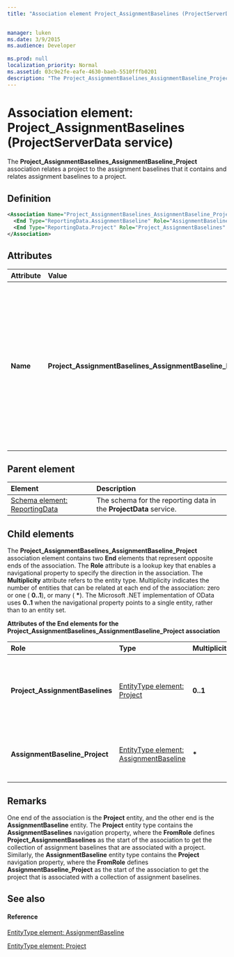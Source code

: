 ```yaml
---
title: "Association element Project_AssignmentBaselines (ProjectServerData service)"

 
manager: luken
ms.date: 3/9/2015
ms.audience: Developer
 
ms.prod: null
localization_priority: Normal
ms.assetid: 03c9e2fe-eafe-4630-baeb-5510fffb0201
description: "The Project_AssignmentBaselines_AssignmentBaseline_Project association relates a project to the assignment baselines that it contains and relates assignment baselines to a project."
---
```


# Association element: Project_AssignmentBaselines (ProjectServerData service)

The **Project_AssignmentBaselines_AssignmentBaseline_Project** association relates a project to the assignment baselines that it contains and relates assignment baselines to a project. 
  
## Definition

```XML
<Association Name="Project_AssignmentBaselines_AssignmentBaseline_Project">
  <End Type="ReportingData.AssignmentBaseline" Role="AssignmentBaseline_Project" Multiplicity="*" />
  <End Type="ReportingData.Project" Role="Project_AssignmentBaselines" Multiplicity="0..1" />
</Association>
```

## Attributes

|**Attribute**|**Value**|**Description**|
|:-----|:-----|:-----|
|**Name** <br/> |**Project_AssignmentBaselines_AssignmentBaseline_Project** <br/> |Identifies the entity types and the navigation properties that form the two-way association for projects and assignment baselines. In the first half of the name, **Project** is the entity type and **AssignmentBaselines** is the navigation property. In the second half of the name, **AssignmentBaseline** is the entity type and **Project** is the navigation property.  <br/> |
   
## Parent element

|**Element**|**Description**|
|:-----|:-----|
|[Schema element: ReportingData](schema-reportingdata-projectdata-service.md) <br/> |The schema for the reporting data in the **ProjectData** service.  <br/> |
   
## Child elements

The **Project_AssignmentBaselines_AssignmentBaseline_Project** association element contains two **End** elements that represent opposite ends of the association. The **Role** attribute is a lookup key that enables a navigational property to specify the direction in the association. The **Multiplicity** attribute refers to the entity type. Multiplicity indicates the number of entities that can be related at each end of the association: zero or one ( **0..1**), or many ( **\***). The Microsoft .NET implementation of OData uses **0..1** when the navigational property points to a single entity, rather than to an entity set. 
  
**Attributes of the End elements for the Project_AssignmentBaselines_AssignmentBaseline_Project association**

|**Role**|**Type**|**Multiplicity**|**Description**|
|:-----|:-----|:-----|:-----|
|**Project_AssignmentBaselines** <br/> |[EntityType element: Project](entitytype-project-projectdata-service.md) <br/> |**0..1** <br/> |There is one project entity that corresponds to a collection of assignment baselines.  <br/> |
|**AssignmentBaseline_Project** <br/> |[EntityType element: AssignmentBaseline](entitytype-assignmentbaseline-projectdata-service.md) <br/> |**\*** <br/> |There can be many assignment baseline entities in a project.  <br/> |
   
## Remarks

One end of the association is the **Project** entity, and the other end is the **AssignmentBaseline** entity. The **Project** entity type contains the **AssignmentBaselines** navigation property, where the **FromRole** defines **Project_AssignmentBaselines** as the start of the association to get the collection of assignment baselines that are associated with a project. Similarly, the **AssignmentBaseline** entity type contains the **Project** navigation property, where the **FromRole** defines **AssignmentBaseline_Project** as the start of the association to get the project that is associated with a collection of assignment baselines. 
  
## See also

#### Reference

[EntityType element: AssignmentBaseline](entitytype-assignmentbaseline-projectdata-service.md)
  
[EntityType element: Project](entitytype-project-projectdata-service.md)

